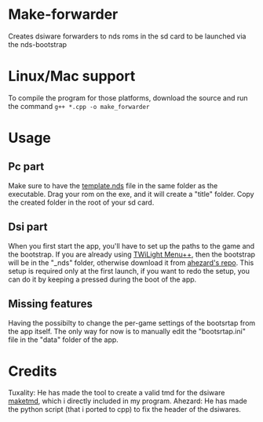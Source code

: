 # Make-forwarder
Creates dsiware forwarders to nds roms in the sd card to be launched via the nds-bootstrap

# Linux/Mac support
To compile the program for those platforms, download the source and run the command ```g++ *.cpp -o make_forwarder```

# Usage
## Pc part
Make sure to have the [template.nds](https://github.com/edo9300/Rungame-template) file in the same folder as the executable.
Drag your rom on the exe, and it will create a "title" folder.
Copy the created folder in the root of your sd card.
## Dsi part
When you first start the app, you'll have to set up the paths to the game and the bootstrap. If you are already using [TWiLight Menu++](https://github.com/RocketRobz/TWiLightMenu), then the bootstrap will be in the "_nds" folder, otherwise download it from [ahezard's repo](https://github.com/ahezard/nds-bootstrap/releases). This setup is required only at the first launch, if you want to redo the setup, you can do it by keeping a pressed during the boot of the app.

## Missing features
Having the possibilty to change the per-game settings of the bootsrtap from the app itself. The only way for now is to manually edit the "bootsrtap.ini" file in the "data" folder of the app.

# Credits
Tuxality: He has made the tool to create a valid tmd for the dsiware [maketmd](https://github.com/Tuxality/maketmd), which i directly included in my program.
Ahezard: He has made the python script (that i ported to cpp) to fix the header of the dsiwares.
